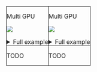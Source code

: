 <div style="overflow-x: auto;">

<table style="width: 100%; border-collapse: collapse; border-spacing: 0; margin: 0; padding: 0;">

<tr>
    <td style="border: 1px solid black; padding: 0;">

Multi GPU

[comment]: https://carbon.now.sh/?bg=rgba%28171%2C+184%2C+195%2C+1%29&t=monokai&wt=none&l=python&width=682&ds=true&dsyoff=20px&dsblur=68px&wc=true&wa=false&pv=56px&ph=56px&ln=false&fl=1&fm=Hack&fs=14px&lh=133%25&si=false&es=2x&wm=false&code=clb%2520%253D%2520MetricValCallback%28EmbeddingMetrics%28...%29%29%250Apl_model%2520%253D%2520ExtractorModuleDDP%28model%252C%2520train_loader%252C%2520val_loader%29%250A%250Atrainer%2520%253D%2520pl.Trainer%28%250A%2520%2520callbacks%253D%255Bclb%255D%252C%2520strategy%253DDDPStrategy%28%29%252C%250A%2520%2520device%253D2%252C%2520use_distributed_sampler%253DFalse%2520%2520%2520%2520%2520%2520%2520%2520%2520%2520%2520%2520%2520%2520%2520%2520%2520%2520%2520%2520%250A%29%250Atrainer.fit%28pl_model%29

![](https://i.ibb.co/ryVLnr7/carbon-1.png)

<details>
<summary>Full example</summary>
<p>

[comment]:train-val-img-start
```python
import pytorch_lightning as pl
from torch.utils.data import DataLoader
from torch.optim import Adam

from oml.datasets import ImageQueryGalleryLabeledDataset, ImageLabeledDataset
from oml.lightning.modules.extractor import ExtractorModuleDDP
from oml.lightning.callbacks.metric import MetricValCallback
from oml.losses import TripletLossWithMiner
from oml.metrics import EmbeddingMetrics
from oml.miners import AllTripletsMiner
from oml.models import ViTExtractor
from oml.samplers import BalanceSampler
from oml.utils import get_mock_images_dataset
from pytorch_lightning.strategies import DDPStrategy
from oml.transforms.images.torchvision import get_augs_torch

df_train, df_val = get_mock_images_dataset(global_paths=True)

# model
extractor = ViTExtractor("vits16_dino", arch="vits16", normalise_features=False)

# train
optimizer = Adam(extractor.parameters(), lr=1e-6)
train_dataset = ImageLabeledDataset(df_train, transform=get_augs_torch(im_size=224))
criterion = TripletLossWithMiner(margin=0.1, miner=AllTripletsMiner())
batch_sampler = BalanceSampler(train_dataset.get_labels(), n_labels=2, n_instances=3)
train_loader = DataLoader(train_dataset, batch_sampler=batch_sampler)

# val
val_dataset = ImageQueryGalleryLabeledDataset(df_val)
val_loader = DataLoader(val_dataset, batch_size=4)
metric_callback = MetricValCallback(metric=EmbeddingMetrics(dataset=val_dataset))

# run
pl_model = ExtractorModuleDDP(extractor=extractor, criterion=criterion, optimizer=optimizer,
                              loaders_train=train_loader, loaders_val=val_loader  # DDP specific
                              )

ddp_args = {"accelerator": "cpu", "devices": 2, "strategy": DDPStrategy(), "use_distributed_sampler": False}  # DDP specific
trainer = pl.Trainer(max_epochs=1, callbacks=[metric_callback], num_sanity_val_steps=0, **ddp_args)
trainer.fit(pl_model)  # we don't pass loaders to .fit() in DDP
```
[comment]:train-val-img-end

</p>
</details>

</td>

<td style="border: 1px solid black; padding: 0;">

Multi GPU

[comment]: https://carbon.now.sh/?bg=rgba%28171%2C+184%2C+195%2C+1%29&t=monokai&wt=none&l=python&width=682&ds=true&dsyoff=20px&dsblur=68px&wc=true&wa=false&pv=56px&ph=56px&ln=false&fl=1&fm=Hack&fs=14px&lh=133%25&si=false&es=2x&wm=false&code=clb%2520%253D%2520MetricValCallback%28EmbeddingMetrics%28...%29%29%250Apl_model%2520%253D%2520ExtractorModuleDDP%28model%252C%2520train_loader%252C%2520val_loader%29%250A%250Atrainer%2520%253D%2520pl.Trainer%28%250A%2520%2520callbacks%253D%255Bclb%255D%252C%2520strategy%253DDDPStrategy%28%29%252C%250A%2520%2520device%253D2%252C%2520use_distributed_sampler%253DFalse%2520%2520%2520%2520%2520%2520%2520%2520%2520%2520%2520%2520%2520%2520%2520%2520%2520%2520%2520%2520%250A%29%250Atrainer.fit%28pl_model%29

![](https://i.ibb.co/ryVLnr7/carbon-1.png)

<details>
<summary>Full example</summary>
<p>

[comment]:train-val-img-start
```python
import pytorch_lightning as pl
from torch.utils.data import DataLoader
from torch.optim import Adam

from oml.datasets import ImageQueryGalleryLabeledDataset, ImageLabeledDataset
from oml.lightning.modules.extractor import ExtractorModuleDDP
from oml.lightning.callbacks.metric import MetricValCallback
from oml.losses import TripletLossWithMiner
from oml.metrics import EmbeddingMetrics
from oml.miners import AllTripletsMiner
from oml.models import ViTExtractor
from oml.samplers import BalanceSampler
from oml.utils import get_mock_images_dataset
from pytorch_lightning.strategies import DDPStrategy
from oml.transforms.images.torchvision import get_augs_torch

df_train, df_val = get_mock_images_dataset(global_paths=True)

# model
extractor = ViTExtractor("vits16_dino", arch="vits16", normalise_features=False)

# train
optimizer = Adam(extractor.parameters(), lr=1e-6)
train_dataset = ImageLabeledDataset(df_train, transform=get_augs_torch(im_size=224))
criterion = TripletLossWithMiner(margin=0.1, miner=AllTripletsMiner())
batch_sampler = BalanceSampler(train_dataset.get_labels(), n_labels=2, n_instances=3)
train_loader = DataLoader(train_dataset, batch_sampler=batch_sampler)

# val
val_dataset = ImageQueryGalleryLabeledDataset(df_val)
val_loader = DataLoader(val_dataset, batch_size=4)
metric_callback = MetricValCallback(metric=EmbeddingMetrics(dataset=val_dataset))

# run
pl_model = ExtractorModuleDDP(extractor=extractor, criterion=criterion, optimizer=optimizer,
                              loaders_train=train_loader, loaders_val=val_loader  # DDP specific
                              )

ddp_args = {"accelerator": "cpu", "devices": 2, "strategy": DDPStrategy(), "use_distributed_sampler": False}  # DDP specific
trainer = pl.Trainer(max_epochs=1, callbacks=[metric_callback], num_sanity_val_steps=0, **ddp_args)
trainer.fit(pl_model)  # we don't pass loaders to .fit() in DDP
```
[comment]:train-val-img-end

</p>
</details>


</td>
</tr>
<tr>
<td style="border: 1px solid black; padding: 0;">

TODO

</td>

<td style="border: 1px solid black; padding: 0;">

TODO

</td>

</tr>

</table>

</div>
